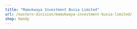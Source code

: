 ```yaml
---
title: "Mamukwaya Investment Busia Limited"
url: /eastern-division/mamukwaya-investment-busia-limited/
shop: Handy
---
```

